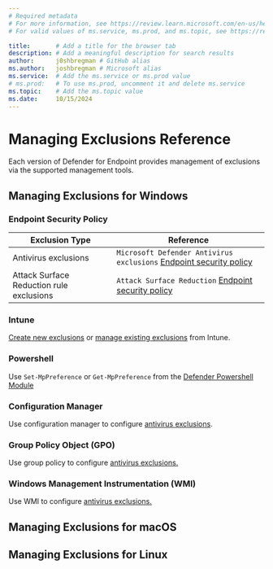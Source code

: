 ```yaml
---
# Required metadata
# For more information, see https://review.learn.microsoft.com/en-us/help/platform/learn-editor-add-metadata?branch=main
# For valid values of ms.service, ms.prod, and ms.topic, see https://review.learn.microsoft.com/en-us/help/platform/metadata-taxonomies?branch=main

title:       # Add a title for the browser tab
description: # Add a meaningful description for search results
author:      j0shbregman # GitHub alias
ms.author:   joshbregman # Microsoft alias
ms.service:  # Add the ms.service or ms.prod value
# ms.prod:   # To use ms.prod, uncomment it and delete ms.service
ms.topic:    # Add the ms.topic value
ms.date:     10/15/2024
---
```


# Managing Exclusions Reference

Each version of Defender for Endpoint provides management of exclusions via the supported management tools.  

## Managing Exclusions for Windows

### Endpoint Security Policy

|Exclusion Type | Reference |
| -------- | -------- |
| Antivirus exclusions   | `Microsoft Defender Antivirus exclusions` [Endpoint security policy](/defender-endpoint/manage-security-policies?toc=%2Fmem%2Fintune%2Ftoc.json&bc=%2Fmem%2Fbreadcrumb%2Ftoc.json)   |
| Attack Surface Reduction rule exclusions   | `Attack Surface Reduction` [Endpoint security policy](/defender-endpoint/enable-attack-surface-reduction#endpoint-security-policy) |


### Intune

[Create new exclusions](https://learn.microsoft.com/en-us/defender-endpoint/configure-exclusions-microsoft-defender-antivirus#create-a-new-antivirus-policy-with-exclusions-in-intune) or [manage existing exclusions](https://learn.microsoft.com/en-us/defender-endpoint/configure-exclusions-microsoft-defender-antivirus#manage-antivirus-exclusions-in-intune-for-existing-policies) from Intune.

### Powershell

Use `Set-MpPreference` or `Get-MpPreference` from the [Defender Powershell Module](/powershell/module/defender/?view=windowsserver2022-ps) 

### Configuration Manager

Use configuration manager to configure [antivirus exclusions](/defender-endpoint/configure-extension-file-exclusions-microsoft-defender-antivirus).

### Group Policy Object (GPO)

Use group policy to configure [antivirus exclusions.](/defender-endpoint/configure-extension-file-exclusions-microsoft-defender-antivirus)

### Windows Management Instrumentation (WMI)

Use WMI to configure [antivirus exclusions.](/defender-endpoint/configure-extension-file-exclusions-microsoft-defender-antivirus)

## Managing Exclusions for macOS

## Managing Exclusions for Linux

